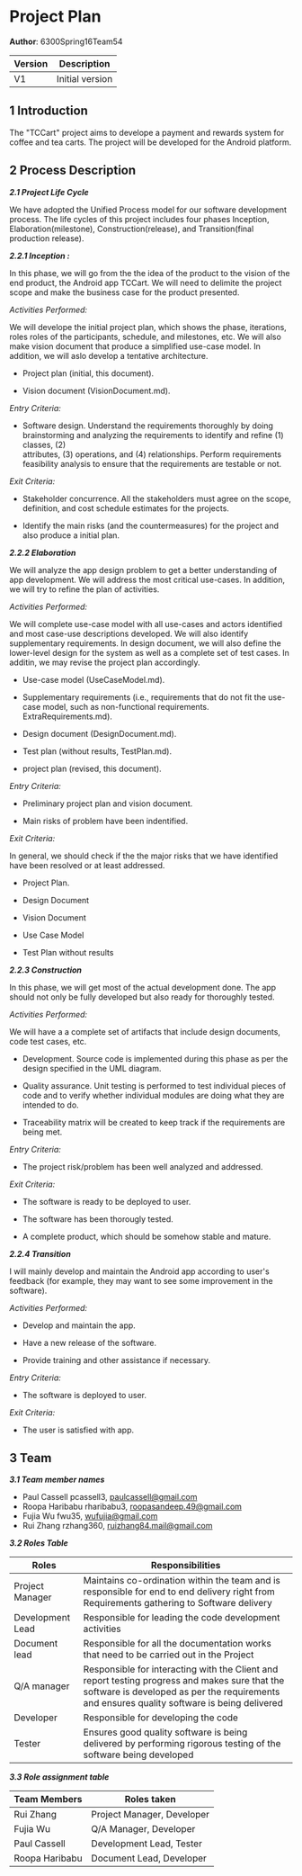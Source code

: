 # Project Plan

**Author**: 6300Spring16Team54 

| Version | Description     |
| --------|:---------------:|
| V1      | Initial version |

## 1 Introduction
The "TCCart" project aims to develope a payment and rewards system for coffee and tea carts.  The project will be developed for the Android platform.


## 2 Process Description

***2.1 Project Life Cycle***

We have adopted the Unified Process model for our software development process. The life cycles of this project includes four phases Inception, Elaboration(milestone), Construction(release), and Transition(final production release).


***2.2.1 Inception :***

In this phase, we will go from the the idea of the product to the vision of the end product, the Android app TCCart. We will need to delimite the project scope and make the business case for the product presented. 


*Activities Performed:*

We will develope the initial project plan, which shows the phase, iterations, roles roles of the participants, schedule, and milestones, etc. We will also make vision document that produce a simplified use-case model. In addition, we will aslo develop a tentative architecture.

- Project plan (initial, this document).

- Vision document (VisionDocument.md).

*Entry Criteria:*

- Software design. Understand the requirements thoroughly by doing brainstorming and
analyzing the requirements to identify and refine (1) classes, (2)   
attributes, (3) operations, and (4) relationships. Perform
requirements feasibility analysis to ensure that the requirements are
testable or not.


*Exit Criteria:*

- Stakeholder concurrence. All the stakeholders must agree on the scope, definition, and cost schedule estimates for the projects.

- Identify the main risks (and the countermeasures) for the project and also produce a initial plan.



***2.2.2 Elaboration***

We will analyze the app design problem to get a better understanding of app development. We will address the most critical use-cases. In addition, we will try to refine the plan of activities.


*Activities Performed:*

We will complete use-case model with all use-cases and actors identified and most case-use descriptions developed. We will also identify supplementary requirements. In design document, we will also define the lower-level design for the system as well as a complete set of test cases. In additin, we may revise the project plan accordingly.

- Use-case model (UseCaseModel.md).

- Supplementary requirements (i.e., requirements that do not fit the use-case model, such as non-functional requirements. ExtraRequirements.md).

- Design document (DesignDocument.md).

- Test plan (without results, TestPlan.md).

- project plan (revised, this document).


*Entry Criteria:*

- Preliminary project plan and vision document.

- Main risks of problem have been indentified.

*Exit Criteria:*

In general, we should check if the the major risks that we have identified have been resolved or at least addressed.

- Project Plan.

- Design Document

- Vision Document

- Use Case Model

- Test Plan without results



***2.2.3 Construction***

In this phase, we will get most of the actual development done. The app should not only be fully developed but also ready for thoroughly tested.

*Activities Performed:*

We will have a a complete set of artifacts that include design documents, code test cases, etc.

- Development. Source code is implemented during this phase as per the design specified in the UML diagram. 

- Quality assurance. Unit testing is performed to test individual pieces of code and to verify whether individual modules are doing what they are intended to do. 

- Traceability matrix will be created to keep track if the requirements are being met.


*Entry Criteria:*

- The project risk/problem has been well analyzed and addressed.

*Exit Criteria:*

- The software is ready to be deployed to user.

- The software has been thorougly tested.

- A complete product, which should be somehow stable and mature. 



***2.2.4 Transition***

I will mainly develop and maintain the Android app according to user's feedback (for example, they may want to see some improvement in the software).

*Activities Performed:*

- Develop and maintain the app.

- Have a new release of the software.

- Provide training and other assistance if necessary.


*Entry Criteria:*

- The software is deployed to user.

*Exit Criteria:*

- The user is satisfied with app.


## 3 Team

***3.1 Team member names***

- Paul Cassell pcassell3, [paulcassell@gmail.com](paulcassell@gmail.com)
- Roopa Haribabu rharibabu3, [roopasandeep.49@gmail.com](roopasandeep.49@gmail.com)
- Fujia Wu fwu35, [wufujia@gmail.com](wufujia@gmail.com)
- Rui Zhang rzhang360, [ruizhang84.mail@gmail.com](ruizhang84.mail@gmail.com)

***3.2 Roles Table***

Roles    | Responsibilities
--------- | -----
Project Manager| Maintains co-ordination within the team and is responsible for end to end delivery right from Requirements gathering to Software delivery
Development Lead| Responsible for leading the code development activities
Document lead      | Responsible for all the documentation works that need to be carried out in the Project
Q/A manager   |Responsible for interacting with the Client and report testing progress and makes sure that the software is developed as per the requirements and ensures quality software is being delivered
Developer | Responsible for developing the code
Tester | Ensures good quality software is being delivered by performing rigorous testing of the software being developed

***3.3 Role assignment table***

Team Members| Roles taken
--------- | -----
Rui Zhang| Project Manager, Developer
Fujia Wu| Q/A Manager, Developer
Paul Cassell| Development Lead, Tester
Roopa Haribabu |Document Lead, Developer
